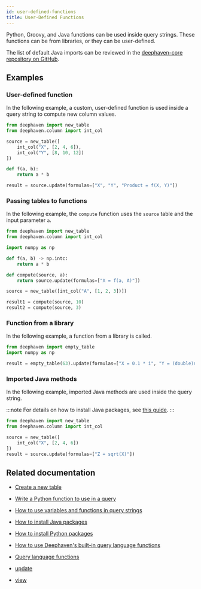```yaml
---
id: user-defined-functions
title: User-Defined Functions
---
```


Python, Groovy, and Java functions can be used inside query strings. These functions can be from libraries, or they can be user-defined.

The list of default Java imports can be reviewed in the [deephaven-core repository on GitHub](https://github.com/deephaven/deephaven-core/blob/main/engine/table/src/main/java/io/deephaven/engine/table/lang/impl/QueryLibraryImportsDefaults.java).

## Examples

### User-defined function

In the following example, a custom, user-defined function is used inside a query string to compute new column values.

```python order=source,result
from deephaven import new_table
from deephaven.column import int_col

source = new_table([
    int_col("X", [2, 4, 6]),
    int_col("Y", [8, 10, 12])
])

def f(a, b):
    return a * b

result = source.update(formulas=["X", "Y", "Product = f(X, Y)"])
```

### Passing tables to functions

In the following example, the `compute` function uses the `source` table and the input parameter `a`.

```python order=source,result1,result2
from deephaven import new_table
from deephaven.column import int_col

import numpy as np

def f(a, b) -> np.intc:
    return a * b

def compute(source, a):
    return source.update(formulas=["X = f(a, A)"])

source = new_table([int_col("A", [1, 2, 3])])

result1 = compute(source, 10)
result2 = compute(source, 3)
```

### Function from a library

In the following example, a function from a library is called.

```python
from deephaven import empty_table
import numpy as np

result = empty_table(63).update(formulas=["X = 0.1 * i", "Y = (double)np.sin(X)"])
```

### Imported Java methods

In the following example, imported Java methods are used inside the query string.

:::note
For details on how to install Java packages, see [this guide](../../../how-to-guides/install-java-packages.md).
:::

```python order=source,result
from deephaven import new_table
from deephaven.column import int_col

source = new_table([
    int_col("X", [2, 4, 6])
])
result = source.update(formulas=["Z = sqrt(X)"])

```

## Related documentation

- [Create a new table](../../../how-to-guides/new-table.md)
- [Write a Python function to use in a query](../../../how-to-guides/simple-python-function.md)
- [How to use variables and functions in query strings](../../../how-to-guides/query-scope-how-to.md)
- [How to install Java packages](../../../how-to-guides/install-java-packages.md)
- [How to install Python packages](../../../how-to-guides/install-python-packages.md)
- [How to use Deephaven's built-in query language functions](../../../how-to-guides/query-language-functions.md)
- [Query language functions](../query-library/auto-imported-functions.md)
- [update](../../table-operations/select/update.md)
- [view](../../table-operations/select/view.md)

  <!--TODO: [#450](https://github.com/deephaven/deephaven.io/issues/450) importStatic, importClass -->
